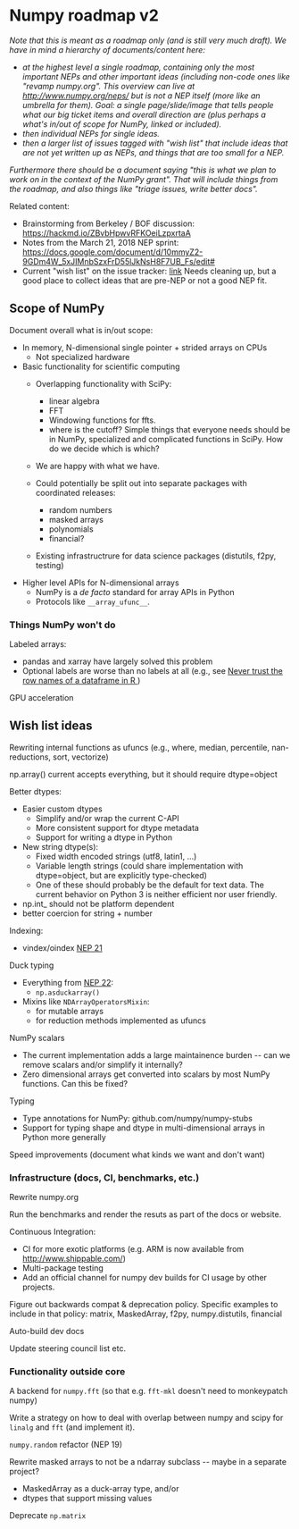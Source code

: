 # Numpy roadmap v2

*Note that this is meant as a roadmap only (and is still very much draft). We have in mind a hierarchy of documents/content here:*
- *at the highest level a single roadmap, containing only the most important NEPs and other important ideas (including non-code ones like "revamp numpy.org". This overview can live at http://www.numpy.org/neps/ but is not a NEP itself (more like an umbrella for them). Goal: a single page/slide/image that tells people what our big ticket items and overall direction are (plus perhaps a what's in/out of scope for NumPy, linked or included).*
- *then individual NEPs for single ideas.*
- *then a larger list of issues tagged with "wish list" that include ideas that are not yet written up as NEPs, and things that are too small for a NEP.*

*Furthermore there should be a document saying "this is what we plan to work on in the context of the NumPy grant".  That will include things from the roadmap, and also things like "triage issues, write better docs".*

Related content:

- Brainstorming from Berkeley / BOF discussion: https://hackmd.io/ZBvbHpwvRFKOeiLzpxrtaA
- Notes from the March 21, 2018 NEP sprint:
https://docs.google.com/document/d/10mmyZ2-9GDm4W_5xJIMnbSzxFrD55lJkNsH8F7UB_Fs/edit#
- Current "wish list" on the issue tracker: [link](https://github.com/numpy/numpy/issues?q=is%3Aopen+is%3Aissue+label%3A%2223+-+Wish+List%22)
Needs cleaning up, but a good place to collect ideas that are pre-NEP or not a good NEP fit.

## Scope of NumPy

Document overall what is in/out scope:

- In memory, N-dimensional single pointer + strided arrays on CPUs
    - Not specialized hardware
- Basic functionality for scientific computing
    - Overlapping functionality with SciPy:
        - linear algebra
        - FFT
        - Windowing functions for ffts.
        - where is the cutoff? Simple things that everyone needs should be in NumPy, specialized and complicated functions in SciPy. How do we decide which is which? 
    - We are happy with what we have.

    - Could potentially be split out into separate packages with coordinated releases:
        - random numbers
        - masked arrays
        - polynomials
        - financial?
    - Existing infrastructrure for data science packages (distutils, f2py, testing) 
- Higher level APIs for N-dimensional arrays
    - NumPy is a *de facto* standard for array APIs in Python
    - Protocols like `__array_ufunc__`.

### Things NumPy won't do

Labeled arrays:
- pandas and xarray have largely solved this problem
- Optional labels are worse than no labels at all (e.g., see [Never trust the row names of a dataframe in R
](https://www.perfectlyrandom.org/2015/06/16/never-trust-the-row-names-of-a-dataframe-in-R/))

GPU acceleration



## Wish list ideas
Rewriting internal functions as ufuncs (e.g., where, median, percentile, nan-reductions, sort, vectorize)

np.array() current accepts everything, but it should require dtype=object

Better dtypes:
- Easier custom dtypes
    - Simplify and/or wrap the current C-API
    - More consistent support for dtype metadata
    - Support for writing a dtype in Python
- New string dtype(s):
    - Fixed width encoded strings (utf8, latin1, ...)
    - Variable length strings (could share implementation with dtype=object, but are explicitly type-checked)
    - One of these should probably be the default for text data. The current behavior on Python 3 is neither efficient nor user friendly.
- np.int_ should not be platform dependent
- better coercion for string + number

Indexing:
- vindex/oindex [NEP 21](http://www.numpy.org/neps/nep-0021-advanced-indexing.html)

Duck typing
- Everything from [NEP 22](http://www.numpy.org/neps/nep-0022-ndarray-duck-typing-overview.html):
    - `np.asduckarray()`
- Mixins like `NDArrayOperatorsMixin`:
    - for mutable arrays
    - for reduction methods implemented as ufuncs

NumPy scalars
- The current implementation adds a large maintainence burden -- can we remove scalars and/or simplify it internally?
- Zero dimensional arrays get converted into scalars by most NumPy functions. Can this be fixed?

Typing
- Type annotations for NumPy: github.com/numpy/numpy-stubs
- Support for typing shape and dtype in multi-dimensional arrays in Python more generally

Speed improvements (document what kinds we want and don't want)

### Infrastructure (docs, CI, benchmarks, etc.)

Rewrite numpy.org

Run the benchmarks and render the resuts as part of the docs or website.

Continuous Integration:
- CI for more exotic platforms (e.g. ARM is now available from http://www.shippable.com/)
- Multi-package testing 
- Add an official channel for numpy dev builds for CI usage by other projects.

Figure out backwards compat & deprecation policy.  Specific examples to include in that policy:
matrix, MaskedArray, f2py, numpy.distutils, financial

Auto-build dev docs

Update steering council list etc.

### Functionality outside core

A backend for `numpy.fft` (so that e.g. `fft-mkl` doesn't need to monkeypatch numpy)

Write a strategy on how to deal with overlap between numpy and scipy for `linalg` and `fft` (and implement it).

`numpy.random` refactor (NEP 19)

Rewrite masked arrays to not be a ndarray subclass -- maybe in a separate project?
- MaskedArray as a duck-array type, and/or
- dtypes that support missing values

Deprecate `np.matrix`
